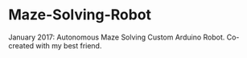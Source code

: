 # Maze-Solving-Robot
January 2017: Autonomous Maze Solving Custom Arduino Robot. Co-created with my best friend. 

